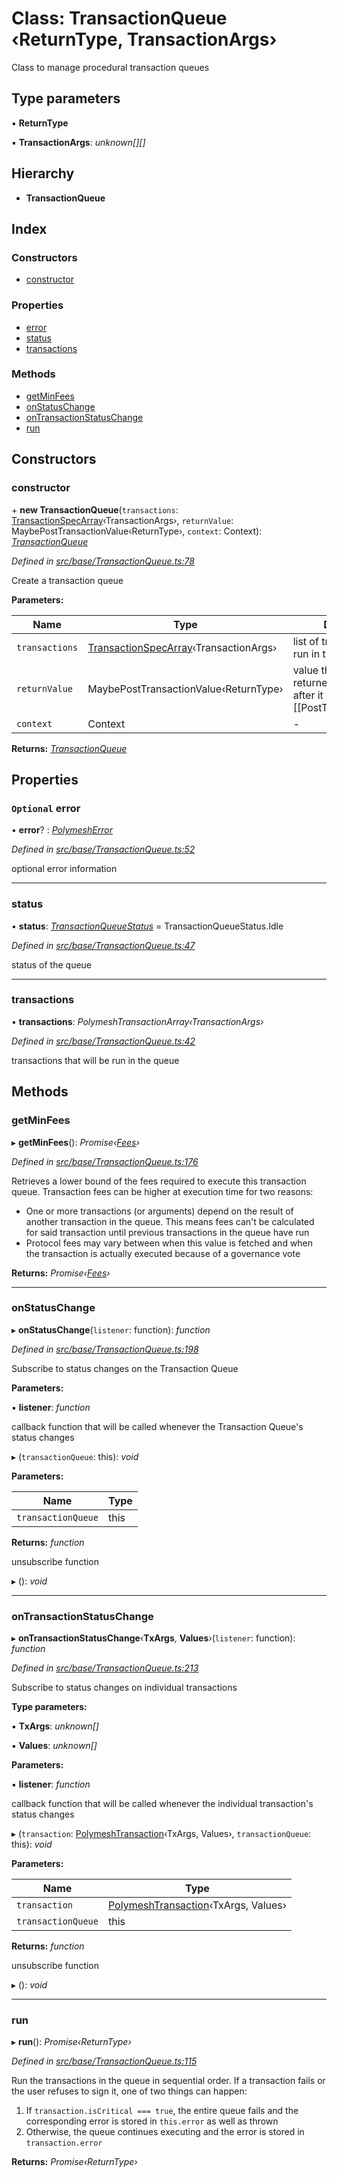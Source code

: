 # Class: TransactionQueue ‹**ReturnType, TransactionArgs**›

Class to manage procedural transaction queues

## Type parameters

▪ **ReturnType**

▪ **TransactionArgs**: *unknown[][]*

## Hierarchy

* **TransactionQueue**

## Index

### Constructors

* [constructor](transactionqueue.md#constructor)

### Properties

* [error](transactionqueue.md#optional-error)
* [status](transactionqueue.md#status)
* [transactions](transactionqueue.md#transactions)

### Methods

* [getMinFees](transactionqueue.md#getminfees)
* [onStatusChange](transactionqueue.md#onstatuschange)
* [onTransactionStatusChange](transactionqueue.md#ontransactionstatuschange)
* [run](transactionqueue.md#run)

## Constructors

###  constructor

\+ **new TransactionQueue**(`transactions`: [TransactionSpecArray](../globals.md#transactionspecarray)‹TransactionArgs›, `returnValue`: MaybePostTransactionValue‹ReturnType›, `context`: Context): *[TransactionQueue](transactionqueue.md)*

*Defined in [src/base/TransactionQueue.ts:78](https://github.com/PolymathNetwork/polymesh-sdk/blob/a07dd9c/src/base/TransactionQueue.ts#L78)*

Create a transaction queue

**Parameters:**

Name | Type | Description |
------ | ------ | ------ |
`transactions` | [TransactionSpecArray](../globals.md#transactionspecarray)‹TransactionArgs› | list of transactions to be run in this queue |
`returnValue` | MaybePostTransactionValue‹ReturnType› | value that will be returned by the queue after it is run. It can be a [[PostTransactionValue]] |
`context` | Context | - |

**Returns:** *[TransactionQueue](transactionqueue.md)*

## Properties

### `Optional` error

• **error**? : *[PolymeshError](polymesherror.md)*

*Defined in [src/base/TransactionQueue.ts:52](https://github.com/PolymathNetwork/polymesh-sdk/blob/a07dd9c/src/base/TransactionQueue.ts#L52)*

optional error information

___

###  status

• **status**: *[TransactionQueueStatus](../enums/transactionqueuestatus.md)* = TransactionQueueStatus.Idle

*Defined in [src/base/TransactionQueue.ts:47](https://github.com/PolymathNetwork/polymesh-sdk/blob/a07dd9c/src/base/TransactionQueue.ts#L47)*

status of the queue

___

###  transactions

• **transactions**: *PolymeshTransactionArray‹TransactionArgs›*

*Defined in [src/base/TransactionQueue.ts:42](https://github.com/PolymathNetwork/polymesh-sdk/blob/a07dd9c/src/base/TransactionQueue.ts#L42)*

transactions that will be run in the queue

## Methods

###  getMinFees

▸ **getMinFees**(): *Promise‹[Fees](../interfaces/fees.md)›*

*Defined in [src/base/TransactionQueue.ts:176](https://github.com/PolymathNetwork/polymesh-sdk/blob/a07dd9c/src/base/TransactionQueue.ts#L176)*

Retrieves a lower bound of the fees required to execute this transaction queue.
  Transaction fees can be higher at execution time for two reasons:

- One or more transactions (or arguments) depend on the result of another transaction in the queue.
  This means fees can't be calculated for said transaction until previous transactions in the queue have run
- Protocol fees may vary between when this value is fetched and when the transaction is actually executed because of a
  governance vote

**Returns:** *Promise‹[Fees](../interfaces/fees.md)›*

___

###  onStatusChange

▸ **onStatusChange**(`listener`: function): *function*

*Defined in [src/base/TransactionQueue.ts:198](https://github.com/PolymathNetwork/polymesh-sdk/blob/a07dd9c/src/base/TransactionQueue.ts#L198)*

Subscribe to status changes on the Transaction Queue

**Parameters:**

▪ **listener**: *function*

callback function that will be called whenever the Transaction Queue's status changes

▸ (`transactionQueue`: this): *void*

**Parameters:**

Name | Type |
------ | ------ |
`transactionQueue` | this |

**Returns:** *function*

unsubscribe function

▸ (): *void*

___

###  onTransactionStatusChange

▸ **onTransactionStatusChange**‹**TxArgs**, **Values**›(`listener`: function): *function*

*Defined in [src/base/TransactionQueue.ts:213](https://github.com/PolymathNetwork/polymesh-sdk/blob/a07dd9c/src/base/TransactionQueue.ts#L213)*

Subscribe to status changes on individual transactions

**Type parameters:**

▪ **TxArgs**: *unknown[]*

▪ **Values**: *unknown[]*

**Parameters:**

▪ **listener**: *function*

callback function that will be called whenever the individual transaction's status changes

▸ (`transaction`: [PolymeshTransaction](polymeshtransaction.md)‹TxArgs, Values›, `transactionQueue`: this): *void*

**Parameters:**

Name | Type |
------ | ------ |
`transaction` | [PolymeshTransaction](polymeshtransaction.md)‹TxArgs, Values› |
`transactionQueue` | this |

**Returns:** *function*

unsubscribe function

▸ (): *void*

___

###  run

▸ **run**(): *Promise‹ReturnType›*

*Defined in [src/base/TransactionQueue.ts:115](https://github.com/PolymathNetwork/polymesh-sdk/blob/a07dd9c/src/base/TransactionQueue.ts#L115)*

Run the transactions in the queue in sequential order. If a transaction fails or the user refuses to sign it, one of two things can happen:

1) If `transaction.isCritical === true`, the entire queue fails and the corresponding error is stored in `this.error` as well as thrown
2) Otherwise, the queue continues executing and the error is stored in `transaction.error`

**Returns:** *Promise‹ReturnType›*
